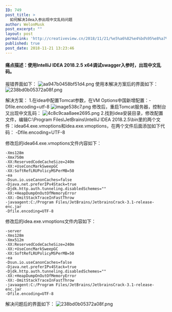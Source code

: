 ```yaml
---
ID: 749
post_title: >
  如何解决Idea入参出现中文乱码问题
author: WelonMusk
post_excerpt: ""
layout: post
permalink: 'http://creativeview.cn/2018/11/21/%e5%a6%82%e4%bd%95%e8%a7%a3%e5%86%b3idea%e5%85%a5%e5%8f%82%e5%87%ba%e7%8e%b0%e4%b8%ad%e6%96%87%e4%b9%b1%e7%a0%81%e9%97%ae%e9%a2%98/'
published: true
post_date: 2018-11-21 13:23:46
---
```

<h4>痛点描述：使用IntelliJ IDEA 2018.2.5 x64调试swagger入参时，出现中文乱码。</h4>

<!--more-->
报错界面如下：
<img src="https://www.wailian.work/images/2018/11/21/aa947b0458bf51d4.png" alt="aa947b0458bf51d4.png" border="0" />
使用本解决方案后的界面如下：
<img src="https://www.wailian.work/images/2018/11/21/238bd0b05372a08f.png" alt="238bd0b05372a08f.png" border="0" />

解决方案：
1.在idea中配置Tomcat参数，在VM Options中国新增配置：-Dfile.encoding=utf-8
<img src="https://www.wailian.work/images/2018/11/21/image538c7.png" alt="image538c7.png" border="0" />
修改后，重启Tomcat服务器，控制台又出现中文乱码：
<img src="https://www.wailian.work/images/2018/11/21/4c8c9caa8aee2695.png" alt="4c8c9caa8aee2695.png" border="0" />
2.找到idea安装目录，修改配置文件，编辑C:\Program Files\JetBrains\IntelliJ IDEA 2018.2.5\bin里的两个文件：idea64.exe.vmoptions和idea.exe.vmoptions，在两个文件后面添加如下代码：
-Dfile.encoding=UTF-8

修改后的idea64.exe.vmoptions文件内容如下：

<pre><code class="language-bash ">-Xms128m
-Xmx750m
-XX:ReservedCodeCacheSize=240m
-XX:+UseConcMarkSweepGC
-XX:SoftRefLRUPolicyMSPerMB=50
-ea
-Dsun.io.useCanonCaches=false
-Djava.net.preferIPv4Stack=true
-Djdk.http.auth.tunneling.disabledSchemes=""
-XX:+HeapDumpOnOutOfMemoryError
-XX:-OmitStackTraceInFastThrow
-javaagent:C:/Program Files/JetBrains/JetbrainsCrack-3.1-release-enc.jar
-Dfile.encoding=UTF-8
</code></pre>

修改后的idea.exe.vmoptions文件内容如下：

<pre><code class="language-bash ">-server
-Xms128m
-Xmx512m
-XX:ReservedCodeCacheSize=240m
-XX:+UseConcMarkSweepGC
-XX:SoftRefLRUPolicyMSPerMB=50
-ea
-Dsun.io.useCanonCaches=false
-Djava.net.preferIPv4Stack=true
-Djdk.http.auth.tunneling.disabledSchemes=""
-XX:+HeapDumpOnOutOfMemoryError
-XX:-OmitStackTraceInFastThrow
-javaagent:C:/Program Files/JetBrains/JetbrainsCrack-3.1-release-enc.jar
-Dfile.encoding=UTF-8
</code></pre>

解决问题后的界面如下：
<img src="https://www.wailian.work/images/2018/11/21/238bd0b05372a08f.png" alt="238bd0b05372a08f.png" border="0" />
